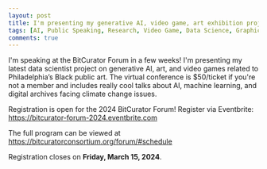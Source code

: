 ```yaml
---
layout: post
title: I'm presenting my generative AI, video game, art exhibition project at BitCurator Forum
tags: [AI, Public Speaking, Research, Video Game, Data Science, Graphic Design]
comments: true
---
```

I'm speaking at the BitCurator Forum in a few weeks! I'm presenting my latest data scientist project on generative AI, art, and video games related to Philadelphia’s Black public art. The virtual conference is $50/ticket if you're not a member and includes really cool talks about AI, machine learning, and digital archives facing climate change issues.

Registration is open for the 2024 BitCurator Forum! Register via Eventbrite: https://bitcurator-forum-2024.eventbrite.com

The full program can be viewed at https://bitcuratorconsortium.org/forum/#schedule

Registration closes on **Friday, March 15, 2024**. 

